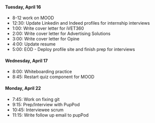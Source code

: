 #### Tuesday, April 16
* 8-12 work on MOOD
* 12:30: Update Linkedin and Indeed profiles for internship interviews
* 1:00: Write cover letter for iVET360
* 2:00: Write cover letter for Advertising Solutions
* 3:00: Write cover letter for Opine
* 4:00: Update resume
* 5:00: EOD - Deploy profile site and finish prep for interviews

#### Wednesday, April 17

* 8:00: Whiteboarding practice
* 8:45: Restart quiz component for MOOD

#### Monday, April 22

* 7:45: Work on fixing git 
* 9:15: Prep/Interview with PupPod
* 10:45: Interviewee scrum 
* 11:15: Write follow up email to pupPod